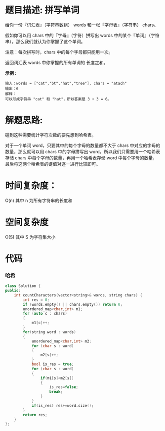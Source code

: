 # 题目描述:  拼写单词

给你一份『词汇表』（字符串数组） words 和一张『字母表』（字符串） chars。

假如你可以用 chars 中的『字母』（字符）拼写出 words 中的某个『单词』（字符串），那么我们就认为你掌握了这个单词。

注意：每次拼写时，chars 中的每个字母都只能用一次。

返回词汇表 words 中你掌握的所有单词的 长度之和。


**示例 :**
```
输入：words = ["cat","bt","hat","tree"], chars = "atach"
输出：6
解释： 
可以形成字符串 "cat" 和 "hat"，所以答案是 3 + 3 = 6。
```

# 解题思路:
  碰到这种需要统计字符次数的要先想到哈希表。
  
  对于一个单词 word，只要其中的每个字母的数量都不大于 chars 中对应的字母的数量，那么就可以用 chars 中的字母拼写出 word。所以我们只需要用一个哈希表存储 chars 中每个字母的数量，再用一个哈希表存储 word 中每个字母的数量，最后将这两个哈希表的键值对逐一进行比较即可。

# 时间复杂度：
  O(n) 其中 n 为所有字符串的长度和
# 空间复杂度
 O(S) 其中 S 为字符集大小
  
# 代码

### 哈希
```c++
class Solution {
public:
    int countCharacters(vector<string>& words, string chars) {
        int res = 0;
        if (words.empty() || chars.empty()) return 0;
        unordered_map<char,int> m1;
        for (auto c : chars)
        {
            m1[c]++;
        }
        for(string word : words)
        {
            unordered_map<char,int> m2;
            for (char s : word)
            {
                m2[s]++;
            }
            bool is_res = true;
            for (char s : word)
            {
                if(m1[s]<m2[s])
                {
                    is_res=false;
                    break;
                }
            }
            if(is_res) res+=word.size();
        }
        return res;
    }
};
```

